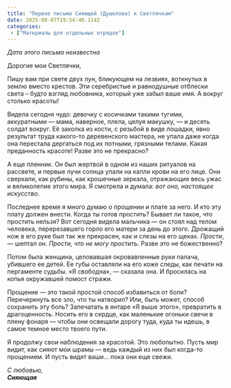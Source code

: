 ```yaml
---
title: "Первое письмо Сияющей (Душелова) к Светлячкам"
date: 2025-08-07T19:54:40.114Z
categories:
 - ["Материалы для отдельных отрядов"]
---
```


*Дата этого письма неизвестна*

Дорогие мои Светлячки,

Пишу вам при свете двух лун, бликующем на лезвиях, воткнутых в землю
вместо крестов. Эти серебристые и равнодушные отблески света – будто
взгляд любовника, который уже забыл ваше имя. А вокруг столько красоты!

Видела сегодня чудо: девочку с косичками такими тугими, аккуратными —
мама, наверное, плела, целуя макушку, — и десять солдат вокруг. Её
заколка из кости, с резьбой в виде лошадки, явно результат труда
какого-то деревенского мастера, не упала даже когда она перестала
дергаться под их потными, грязными телами. Какая преданность красоте!
Разве это не прекрасно?

А еще пленник. Он был жертвой в одном из наших ритуалов на рассвете, и
первые лучи солнца упали на капли крови на его лице. Они сверкали, как
рубины, как крошечные зеркала, отражающие весь ужас и великолепие этого
мира. Я смотрела и думала: *вот оно, настоящее искусство*.

Последнее время я много думаю о прощении и плате за него. И кто эту
плату должен внести. Когда ты готов простить? Бывает ли такое, что
простить нельзя? Вот сегодня видела мальчика — он стоял над телом
человека, перерезавшего горло его матери за день до этого. Дрожащий нож
в его руке был так же прекрасен, как и слезы на его щеках. *Прости*, —
шептал он. *Прости, что не могу простить*. Разве это не божественно?

Потом была женщина, целовавшая окровавленные руки палача, убившего ее
детей. Ее губы оставляли на его коже следы, как печати на пергаменте
судьбы. «Я свободна», — сказала она. И бросилась на копья окружавшей
помост стражи.

Прощение — это такой простой способ избавиться от боли? Перечеркнуть все
зло, что ты натворил? Или, быть может, способ сохранить эту боль?
Запечатать в янтаре «Я выше этого», превратить в драгоценность. Носить
его в сердце, как маленькие огоньки свечи в плену фонаря — чтобы они
освещали дорогу туда, куда ты идешь, в самое темное место твоего пути.

Я продолжу свои наблюдения за красотой. Это любопытно. Пусть мир видит,
как сияют мои шрамы — ведь каждый из них был когда-то прощением. И пусть
видят ваши... пока они еще свежи.

*С любовью,  
**Сияющая***
